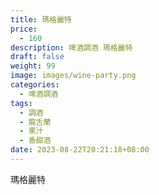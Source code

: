 ```yaml
---
title: 瑪格麗特
price:
  - 160
description: 啤酒調酒 瑪格麗特
draft: false
weight: 99
image: images/wine-party.png
categories:
  - 啤酒調酒
tags:
  - 調酒
  - 龍舌蘭
  - 果汁
  - 香甜酒
date: 2023-08-22T20:21:18+08:00
---
```


 瑪格麗特
